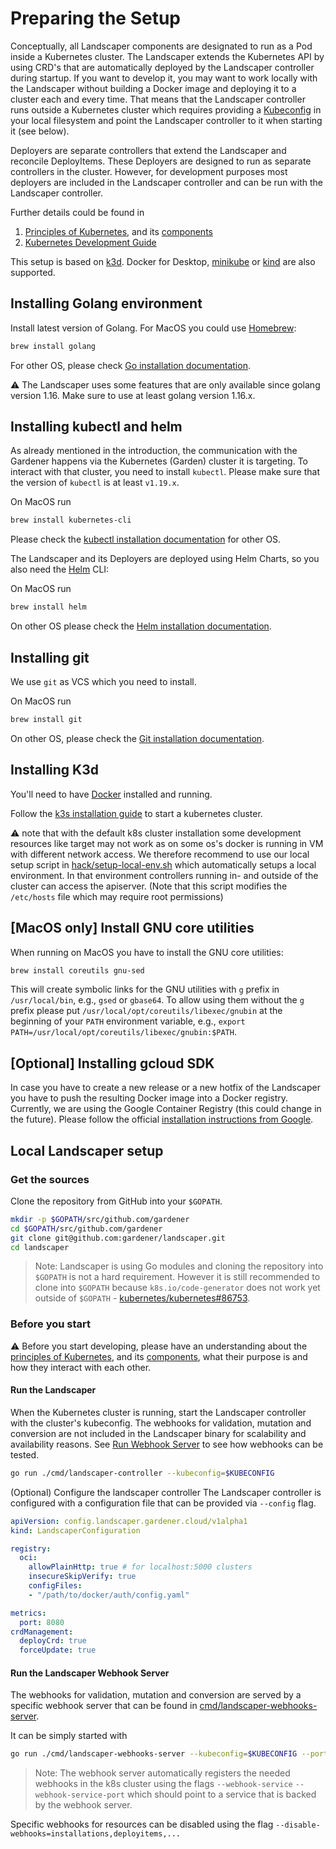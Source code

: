 # Preparing the Setup

Conceptually, all Landscaper components are designated to run as a Pod inside a Kubernetes cluster.
The Landscaper extends the Kubernetes API by using CRD's that are automatically deployed by the Landscaper controller during startup.
If you want to develop it, you may want to work locally with the Landscaper without building a Docker image and deploying it to a cluster each and every time.
That means that the Landscaper controller runs outside a Kubernetes cluster which requires providing a [Kubeconfig](https://kubernetes.io/docs/tasks/access-application-cluster/authenticate-across-clusters-kubeconfig/) in your local filesystem and point the Landscaper controller to it when starting it (see below).

Deployers are separate controllers that extend the Landscaper and reconcile DeployItems.
These Deployers are designed to run as separate controllers in the cluster.
However, for development purposes most deployers are included in the Landscaper controller and can be run with the Landscaper controller.

Further details could be found in

1. [Principles of Kubernetes](https://kubernetes.io/docs/concepts/), and its [components](https://kubernetes.io/docs/concepts/overview/components/)
1. [Kubernetes Development Guide](https://github.com/kubernetes/community/tree/master/contributors/devel)

This setup is based on [k3d](https://github.com/rancher/k3d).
Docker for Desktop, [minikube](https://github.com/kubernetes/minikube) or [kind](https://github.com/kubernetes-sigs/kind) are also supported.

## Installing Golang environment

Install latest version of Golang. For MacOS you could use [Homebrew](https://brew.sh/):

```bash
brew install golang
```

For other OS, please check [Go installation documentation](https://golang.org/doc/install).

:warning: The Landscaper uses some features that are only available since golang version 1.16. Make sure to use at least golang version 1.16.x.

## Installing kubectl and helm

As already mentioned in the introduction, the communication with the Gardener happens via the Kubernetes (Garden) cluster it is targeting. To interact with that cluster, you need to install `kubectl`. Please make sure that the version of `kubectl` is at least `v1.19.x`.

On MacOS run

```bash
brew install kubernetes-cli
```

Please check the [kubectl installation documentation](https://kubernetes.io/docs/tasks/tools/install-kubectl/) for other OS.

The Landscaper and its Deployers are deployed using Helm Charts, so you also need the [Helm](https://github.com/kubernetes/helm) CLI:

On MacOS run

```bash
brew install helm
```

On other OS please check the [Helm installation documentation](https://helm.sh/docs/intro/install/).

## Installing git

We use `git` as VCS which you need to install.

On MacOS run

```bash
brew install git
```

On other OS, please check the [Git installation documentation](https://git-scm.com/book/en/v2/Getting-Started-Installing-Git).


## Installing K3d

You'll need to have [Docker](https://docs.docker.com/get-docker/) installed and running.

Follow the [k3s installation guide](https://k3d.io/#installation) to start a kubernetes cluster.

:warning: note that with the default k8s cluster installation some development resources like target may not work as on some os's docker is running in VM with different network access.
We therefore recommend to use our local setup script in [hack/setup-local-env.sh](../../hack/setup-local-env.sh) which automatically setups a local environment. 
In that environment controllers running in- and outside of the cluster can access the apiserver. (Note that this script modifies the `/etc/hosts` file which may require root permissions)

## [MacOS only] Install GNU core utilities

When running on MacOS you have to install the GNU core utilities:

```bash
brew install coreutils gnu-sed
```

This will create symbolic links for the GNU utilities with `g` prefix in `/usr/local/bin`, e.g., `gsed` or `gbase64`. To allow using them without the `g` prefix please put `/usr/local/opt/coreutils/libexec/gnubin` at the beginning of your `PATH` environment variable, e.g., `export PATH=/usr/local/opt/coreutils/libexec/gnubin:$PATH`.

## [Optional] Installing gcloud SDK

In case you have to create a new release or a new hotfix of the Landscaper you have to push the resulting Docker image into a Docker registry. Currently, we are using the Google Container Registry (this could change in the future). Please follow the official [installation instructions from Google](https://cloud.google.com/sdk/downloads).

## Local Landscaper setup

### Get the sources

Clone the repository from GitHub into your `$GOPATH`.

```bash
mkdir -p $GOPATH/src/github.com/gardener
cd $GOPATH/src/github.com/gardener
git clone git@github.com:gardener/landscaper.git
cd landscaper
```

> Note: Landscaper is using Go modules and cloning the repository into `$GOPATH` is not a hard requirement. However it is still recommended to clone into `$GOPATH` because `k8s.io/code-generator` does not work yet outside of `$GOPATH` - [kubernetes/kubernetes#86753](https://github.com/kubernetes/kubernetes/issues/86753).

### Before you start

:warning: Before you start developing, please have an understanding about the [principles of Kubernetes](https://kubernetes.io/docs/concepts/), and its [components](https://kubernetes.io/docs/concepts/overview/components/), what their purpose is and how they interact with each other.

#### Run the Landscaper

When the Kubernetes cluster is running, start the Landscaper controller with the cluster's kubeconfig.
The webhooks for validation, mutation and conversion are not included in the Landscaper binary for scalability and availability reasons.
See [Run Webhook Server](#run-the-landscaper-webhook-server) to see how webhooks can be tested.

```bash
go run ./cmd/landscaper-controller --kubeconfig=$KUBECONFIG
```

(Optional) Configure the landscaper controller
The Landscaper controller is configured with a configuration file that can be provided via `--config` flag.

```yaml
apiVersion: config.landscaper.gardener.cloud/v1alpha1
kind: LandscaperConfiguration

registry:
  oci:
    allowPlainHttp: true # for localhost:5000 clusters
    insecureSkipVerify: true 
    configFiles:
    - "/path/to/docker/auth/config.yaml"

metrics:
  port: 8080
crdManagement:
  deployCrd: true
  forceUpdate: true
```

#### Run the Landscaper Webhook Server

The webhooks for validation, mutation and conversion are served by a specific webhook server that can be found in [cmd/landscaper-webhooks-server](../../cmd/landscaper-webhooks-server).

It can be simply started with 
```bash
go run ./cmd/landscaper-webhooks-server --kubeconfig=$KUBECONFIG --port=9443
```

> Note: The webhook server automatically registers the needed webhooks in the k8s cluster using the flags `--webhook-service` `--webhook-service-port` which should point to a service that is backed by the webhook server.

Specific webhooks for resources can be disabled using the flag `--disable-webhooks=installations,deployitems,...`

